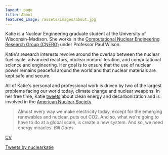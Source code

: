 ```yaml
---
layout: page
title: About
featured_image: /assets/images/about.jpg
---
```


Katie is a Nuclear Engineering graduate student at the University of Wisconsin-Madison. She works in the <a href="https://cnerg.github.io">Computational Nuclear Engineering Research Group (CNERG)</a> under Professor Paul Wilson.

Katie's research interests revolve around the overlap between the nuclear fuel cycle, advanced reactors, nuclear nonproliferation, and computational science and engineering. Her goal is to ensure that the use of nuclear power remains peaceful around the world and that nuclear materials are kept safe and secure.

<!--She is also interested in design and implementation of new reactors, including Small Modular Reactors. -->

All of Katie's personal and professional work is driven by two of the largest problems facing our world today, climate change and nuclear weapons. In her free time, Katie <a href="https://twitter.com/nuclearkatie">tweets</a> about clean energy and decarbonization and is involved in the <a href="https://ans.org">American Nuclear Society</a>

>Almost every way we make electricity today, except for the emerging renewables and nuclear, puts out CO2. And so, what we're going to have to do at a global scale, is create a new system. And so, we need energy miracles. <cite>Bill Gates</cite>


<!--- Daniel Bennett is a senior developer from Vilnius, Lithuania. After graduating from The College with a degree in **Computer Science**, he worked for three small web shops where he honed his development skills and love for JavaScript.

His work has been recognized by Communication Arts, IBM, How, ID, IdN, AIGA, Effie, Archive, Graphis, AdFed and Rockport. **Net** magazine named him a person to watch in 2018. --->



<!--- As a hobby, Daniel authors the most influential JavaScript blog in Lithuania with over 100,000 page views a month. He lives in Vilnius with his beautiful wife, two boys and one girl.

*Thank You for reading!* --->

<a href="/katie_mummah_cv.pdf" class="button">CV</a>

<!--- <a href="https://twitter.com/intent/tweet?button_hashtag=nuclearkatie&ref_src=twsrc%5Etfw" class="twitter-hashtag-button" data-show-count="false">Tweet #nuclearkatie</a><script async src="https://platform.twitter.com/widgets.js" charset="utf-8"></script> --->

<a class="twitter-timeline" data-theme="light" href="https://twitter.com/nuclearkatie?ref_src=twsrc%5Etfw">Tweets by nuclearkatie</a> <script async src="https://platform.twitter.com/widgets.js" charset="utf-8"></script>
